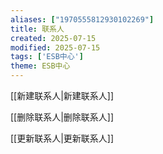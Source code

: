 ```yaml
---
aliases: ["1970555812930102269"]
title: 联系人
created: 2025-07-15
modified: 2025-07-15
tags: ['ESB中心']
theme: ESB中心
---
```


[[新建联系人|新建联系人]]

[[删除联系人|删除联系人]]

[[更新联系人|更新联系人]]